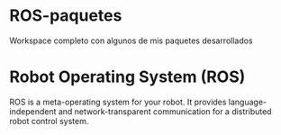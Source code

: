 # ROS-paquetes
Workspace completo con algunos de mis paquetes desarrollados
# Robot Operating System (ROS)
ROS is a meta-operating system for your robot.  It provides
language-independent and network-transparent communication for a
distributed robot control system.

